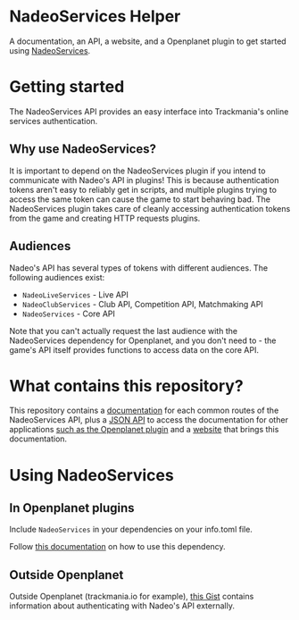 # NadeoServices Helper
A documentation, an API, a website, and a Openplanet plugin to get started using [NadeoServices](https://openplanet.dev/docs/reference/nadeoservices).

# Getting started

The NadeoServices API provides an easy interface into Trackmania's online services authentication.

## Why use NadeoServices?

It is important to depend on the NadeoServices plugin if you intend to communicate with Nadeo's API in plugins! This is because authentication tokens aren't easy to reliably get in scripts, and multiple plugins trying to access the same token can cause the game to start behaving bad. The NadeoServices plugin takes care of cleanly accessing authentication tokens from the game and creating HTTP requests plugins.

## Audiences

Nadeo's API has several types of tokens with different audiences. The following audiences exist:

- `NadeoLiveServices` - Live API
- `NadeoClubServices` - Club API, Competition API, Matchmaking API
- `NadeoServices` - Core API

Note that you can't actually request the last audience with the NadeoServices dependency for Openplanet, and you don't need to - the game's API itself provides functions to access data on the core API.

# What contains this repository?

This repository contains a [documentation](/docs/) for each common routes of the NadeoServices API, plus a [JSON API](/api/) to access the documentation for other applications [such as the Openplanet plugin](/plugin/) and a [website](/website/) that brings this documentation.

# Using NadeoServices

## In Openplanet plugins

Include `NadeoServices` in your dependencies on your info.toml file.

Follow [this documentation](https://openplanet.dev/docs/reference/nadeoservices) on how to use this dependency.

## Outside Openplanet

Outside Openplanet (trackmania.io for example), [this Gist](https://gist.github.com/codecat/4dfd3719e1f8d9e5ef439d639abe0de4) contains information about authenticating with Nadeo's API externally.